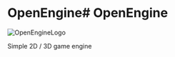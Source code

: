 # OpenEngine# OpenEngine
![OpenEngineLogo](https://user-images.githubusercontent.com/123968803/228677907-5352e296-c2e5-4063-acd7-47c40e183f54.png)

Simple 2D / 3D game engine
